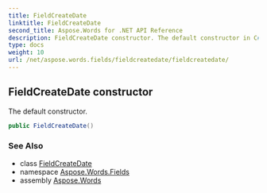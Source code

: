```yaml
---
title: FieldCreateDate
linktitle: FieldCreateDate
second_title: Aspose.Words for .NET API Reference
description: FieldCreateDate constructor. The default constructor in C#.
type: docs
weight: 10
url: /net/aspose.words.fields/fieldcreatedate/fieldcreatedate/
---
```

## FieldCreateDate constructor

The default constructor.

```csharp
public FieldCreateDate()
```

### See Also

* class [FieldCreateDate](../)
* namespace [Aspose.Words.Fields](../../fieldcreatedate/)
* assembly [Aspose.Words](../../../)
